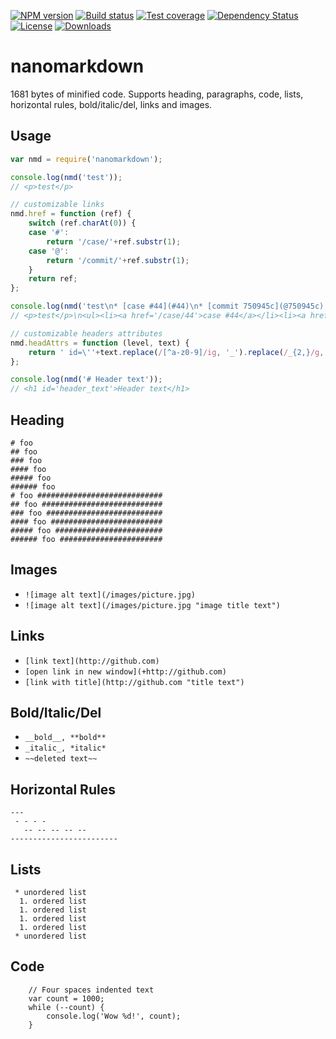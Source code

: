 [![NPM version][npm-image]][npm-url]
[![Build status][travis-image]][travis-url]
[![Test coverage][coveralls-image]][coveralls-url]
[![Dependency Status][david-image]][david-url]
[![License][license-image]][license-url]
[![Downloads][downloads-image]][downloads-url]

# nanomarkdown

1681 bytes of minified code. Supports heading, paragraphs, code, lists, horizontal rules, bold/italic/del, links and images.

## Usage

```js
var nmd = require('nanomarkdown');

console.log(nmd('test'));
// <p>test</p>

// customizable links
nmd.href = function (ref) {
	switch (ref.charAt(0)) {
	case '#':
		return '/case/'+ref.substr(1);
	case '@':
		return '/commit/'+ref.substr(1);
	}
	return ref;
};

console.log(nmd('test\n* [case #44](#44)\n* [commit 750945c](@750945c)'));
// <p>test</p>\n<ul><li><a href='/case/44'>case #44</a></li><li><a href='/commit/750945c'>commit 750945c</a></li></ul>

// customizable headers attributes
nmd.headAttrs = function (level, text) {
	return ' id=\''+text.replace(/[^a-z0-9]/ig, '_').replace(/_{2,}/g, '_').replace(/^_*(.*?)_*$/, '$1').toLowerCase()+'\'';
};

console.log(nmd('# Header text'));
// <h1 id='header_text'>Header text</h1>
```

## Heading

```
# foo
## foo
### foo
#### foo
##### foo
###### foo
# foo ############################
## foo ###########################
### foo ##########################
#### foo #########################
##### foo ########################
###### foo #######################
```

## Images
 * `![image alt text](/images/picture.jpg)`
 * `![image alt text](/images/picture.jpg "image title text")`

## Links
 * `[link text](http://github.com)`
 * `[open link in new window](+http://github.com)`
 * `[link with title](http://github.com "title text")`

## Bold/Italic/Del
 * `__bold__, **bold**`
 * `_italic_, *italic*`
 * `~~deleted text~~`

## Horizontal Rules

```
---
 - - - -
   -- -- -- -- --
------------------------
```

## Lists

```
 * unordered list
  1. ordered list
  1. ordered list
  1. ordered list
  1. ordered list
 * unordered list
```

## Code

```
    // Four spaces indented text
    var count = 1000;
    while (--count) {
        console.log('Wow %d!', count);
    }
```

[gitter-image]: https://badges.gitter.im/Holixus/nanomarkdown.png
[gitter-url]: https://gitter.im/Holixus/nanomarkdown
[npm-image]: https://img.shields.io/npm/v/nanomarkdown.svg
[npm-url]: https://npmjs.org/package/nanomarkdown
[github-tag]: http://img.shields.io/github/tag/Holixus/nanomarkdown.svg
[github-url]: https://github.com/Holixus/nanomarkdown/tags
[travis-image]: https://travis-ci.org/Holixus/nanomarkdown.svg?branch=master
[travis-url]: https://travis-ci.org/Holixus/nanomarkdown
[coveralls-image]: https://img.shields.io/coveralls/Holixus/nanomarkdown.svg
[coveralls-url]: https://coveralls.io/r/Holixus/nanomarkdown
[david-image]: http://img.shields.io/david/Holixus/nanomarkdown.svg
[david-url]: https://david-dm.org/Holixus/nanomarkdown
[license-image]: http://img.shields.io/npm/l/nanomarkdown.svg
[license-url]: LICENSE
[downloads-image]: http://img.shields.io/npm/dm/nanomarkdown.svg
[downloads-url]: https://npmjs.org/package/nanomarkdown
